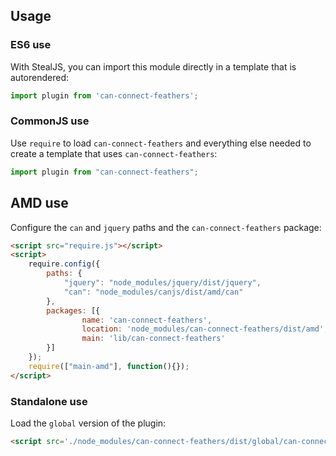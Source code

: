 ## Usage

### ES6 use

With StealJS, you can import this module directly in a template that is autorendered:

```js
import plugin from 'can-connect-feathers';
```

### CommonJS use

Use `require` to load `can-connect-feathers` and everything else
needed to create a template that uses `can-connect-feathers`:

```js
import plugin from "can-connect-feathers";
```

## AMD use

Configure the `can` and `jquery` paths and the `can-connect-feathers` package:

```html
<script src="require.js"></script>
<script>
	require.config({
	    paths: {
	        "jquery": "node_modules/jquery/dist/jquery",
	        "can": "node_modules/canjs/dist/amd/can"
	    },
	    packages: [{
		    	name: 'can-connect-feathers',
		    	location: 'node_modules/can-connect-feathers/dist/amd',
		    	main: 'lib/can-connect-feathers'
	    }]
	});
	require(["main-amd"], function(){});
</script>
```

### Standalone use

Load the `global` version of the plugin:

```html
<script src='./node_modules/can-connect-feathers/dist/global/can-connect-feathers.js'></script>
```
